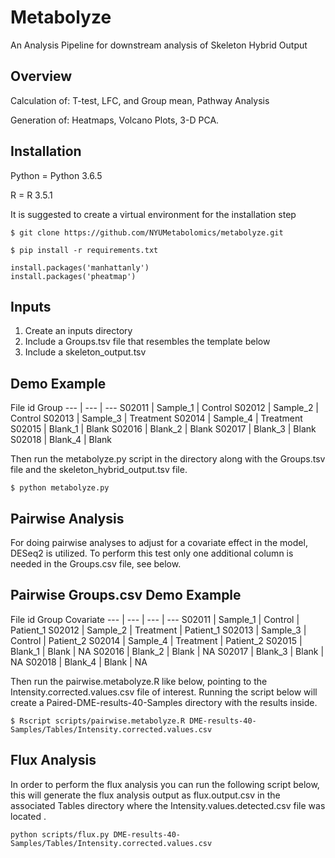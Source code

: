 # Metabolyze

An Analysis Pipeline for downstream analysis of Skeleton Hybrid Output

## Overview

Calculation of:
T-test, LFC, and Group mean, Pathway Analysis

Generation of: Heatmaps, Volcano Plots, 3-D PCA.

## Installation

Python = Python 3.6.5

R = R 3.5.1

It is suggested to create a virtual environment for the installation step

```
$ git clone https://github.com/NYUMetabolomics/metabolyze.git
```

```
$ pip install -r requirements.txt
```
```
install.packages('manhattanly')
install.packages('pheatmap')
```
## Inputs
1) Create an inputs directory
2) Include a Groups.tsv file that resembles the template below
3) Include a skeleton_output.tsv

## Demo Example

File 	 id   Group 
--- | --- | --- 
S02011 | Sample_1 | Control 
S02012 | Sample_2 | Control 
S02013 | Sample_3 | Treatment 
S02014 | Sample_4 | Treatment 
S02015 | Blank_1 | Blank 
S02016 | Blank_2 | Blank 
S02017 | Blank_3 | Blank 
S02018 | Blank_4 | Blank 


Then run the metabolyze.py script in the directory along with the Groups.tsv file and the skeleton_hybrid_output.tsv file.

```
$ python metabolyze.py

```

## Pairwise Analysis
For doing pairwise analyses to adjust for a covariate effect in the model, DESeq2 is utilized.
To perform this test only one additional column is needed in the Groups.csv file, see below.

## Pairwise Groups.csv Demo Example 

File 	 id   Group   Covariate
--- | --- | --- | ---
S02011 | Sample_1 | Control | Patient_1 
S02012 | Sample_2 | Treatment | Patient_1 
S02013 | Sample_3 | Control | Patient_2 
S02014 | Sample_4 | Treatment | Patient_2 
S02015 | Blank_1 | Blank | NA 
S02016 | Blank_2 | Blank | NA 
S02017 | Blank_3 | Blank | NA 
S02018 | Blank_4 | Blank | NA 


Then run the pairwise.metabolyze.R like below, pointing to the Intensity.corrected.values.csv file of interest.
Running the script below will create a Paired-DME-results-40-Samples directory with the results inside.

```
$ Rscript scripts/pairwise.metabolyze.R DME-results-40-Samples/Tables/Intensity.corrected.values.csv

```

## Flux Analysis

In order to perform the flux analysis you can run the following script below, this will generate the flux analysis output as
flux.output.csv in the associated Tables directory where the Intensity.values.detected.csv file was located .

```
python scripts/flux.py DME-results-40-Samples/Tables/Intensity.corrected.values.csv
```




